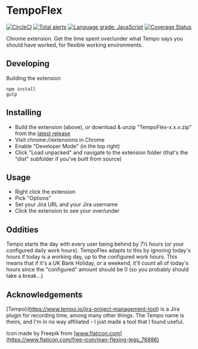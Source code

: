 # TempoFlex

[![CircleCI](https://circleci.com/gh/Fishbowler/tempoflex-chrome-extension.svg?style=svg)](https://circleci.com/gh/Fishbowler/tempoflex-chrome-extension)
[![Total alerts](https://img.shields.io/lgtm/alerts/g/Fishbowler/tempoflex-chrome-extension.svg?logo=lgtm&logoWidth=18)](https://lgtm.com/projects/g/Fishbowler/tempoflex-chrome-extension/alerts/)
[![Language grade: JavaScript](https://img.shields.io/lgtm/grade/javascript/g/Fishbowler/tempoflex-chrome-extension.svg?logo=lgtm&logoWidth=18)](https://lgtm.com/projects/g/Fishbowler/tempoflex-chrome-extension/context:javascript)
[![Coverage Status](https://coveralls.io/repos/github/Fishbowler/tempoflex-chrome-extension/badge.svg?branch=master)](https://coveralls.io/github/Fishbowler/tempoflex-chrome-extension?branch=master)

Chrome extension. Get the time spent over/under what Tempo says you should have worked, for flexible working environments.

## Developing

Building the extension
```
npm install
gulp
```

## Installing

* Build the extension (above), or download & unzip "TempoFlex-x.x.x.zip" from the [latest release](https://github.com/Fishbowler/tempoflex-chrome-extension/releases/latest)
* Visit chrome://extensions in Chrome
* Enable "Developer Mode" (in the top right)
* Click "Load unpacked" and navigate to the extension folder (that's the "dist" subfolder if you've built from source)

## Usage

* Right click the extension
* Pick "Options"
* Set your Jira URL and your Jira username
* Click the extension to see your over/under

## Oddities

Tempo starts the day with every user being behind by 7½ hours (or your configured daily work hours). TempoFlex adapts to this by ignoring today's hours if today is a working day, up to the configured work hours. This means that if it's a UK Bank Holiday, or a weekend, it'll count all of today's hours since the "configured" amount should be 0 (so you probably should take a break...)
 
## Acknowledgements

[Tempo}(https://www.tempo.io/jira-project-management-tool) is a Jira plugin for recording time, among many other things. The Tempo name is theirs, and I'm in no way affiliated - I just made a tool that I found useful.

Icon made by Freepik from [www.flaticon.com](https://www.flaticon.com/free-icon/man-flexing-legs_76886)
